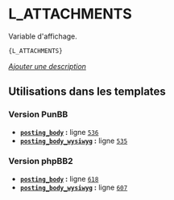 # L_ATTACHMENTS


Variable d'affichage.

```html
{L_ATTACHMENTS}
```

[*Ajouter une description*](https://fa-tvars.appspot.com/var/L_ATTACHMENTS)

## Utilisations dans les templates

### Version PunBB
* __[`posting_body`](../tpl/var/punbb/posting_body.md#readme) :__ ligne [`536`](../tpl/src/punbb/posting_body.tpl#L536)
* __[`posting_body_wysiwyg`](../tpl/var/punbb/posting_body_wysiwyg.md#readme) :__ ligne [`535`](../tpl/src/punbb/posting_body_wysiwyg.tpl#L535)

### Version phpBB2
* __[`posting_body`](../tpl/var/subsilver/posting_body.md#readme) :__ ligne [`618`](../tpl/src/subsilver/posting_body.tpl#L618)
* __[`posting_body_wysiwyg`](../tpl/var/subsilver/posting_body_wysiwyg.md#readme) :__ ligne [`607`](../tpl/src/subsilver/posting_body_wysiwyg.tpl#L607)
